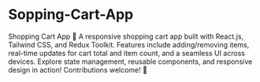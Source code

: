 # Sopping-Cart-App
Shopping Cart App 🛒 A responsive shopping cart app built with React.js, Tailwind CSS, and Redux Toolkit. Features include adding/removing items, real-time updates for cart total and item count, and a seamless UI across devices. Explore state management, reusable components, and responsive design in action! Contributions welcome! 🌟

